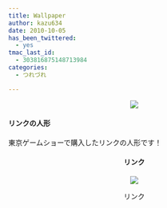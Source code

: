 ```yaml
---
title: Wallpaper
author: kazu634
date: 2010-10-05
has_been_twittered:
  - yes
tmac_last_id:
  - 303816875148713984
categories:
  - つれづれ

---
```

<div class="pp_items">
<div class="pp_item" align="center">
<img src="http://static.pixelpipe.com/7c3d308f-68b6-49b8-bb63-2feede0482b6_b.jpg" style="max-width: 100%;" />
</div>
  
<div class="pp_item" align="left">
<h4 class="pp_title">
      リンクの人形
</h4>
    
<p>
      東京ゲームショーで購入したリンクの人形です！
</p>
</div>
  
<div class="pp_item" align="center">
<h4 class="pp_title">
      リンク
</h4>
    
<p>
<img src="http://static.pixelpipe.com/f9a89d97-0d5f-47fc-ae4c-be35cb0d1bc7_b.jpg" style="max-width: 100%;" /> 
      
<p>
        リンク
</p></div> </div>
